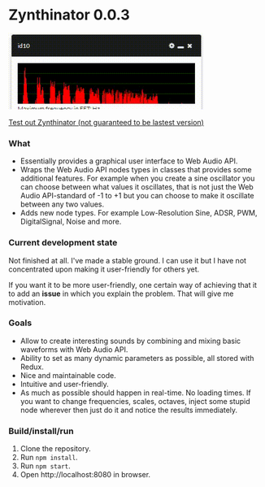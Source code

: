 # Zynthinator 0.0.3

![Alt Text](https://github.com/fredrik-hjarner/Zynthinator/blob/master/2018-01-21-02-27-34.gif)

[Test out Zynthinator (not guaranteed to be lastest version)](https://fredrik-hjarner.github.io/Zynthinator/ "Test out Zynthinator")

### What

- Essentially provides a graphical user interface to Web Audio API.
- Wraps the Web Audio API nodes types in classes that provides some additional features. For example when you create a sine oscillator you can choose between what values it oscillates, that is not just the Web Audio API-standard of -1 to +1 but you can choose to make it oscillate between any two values.
- Adds new node types. For example Low-Resolution Sine, ADSR, PWM, DigitalSignal, Noise and more.

### Current development state

Not finished at all. I've made a stable ground. I can use it but I have not concentrated upon making it user-friendly for others yet.

If you want it to be more user-friendly, one certain way of achieving that it to add an **issue** in which you explain the problem. That will give me motivation.

### Goals

- Allow to create interesting sounds by combining and mixing basic waveforms with Web Audio API.
- Ability to set as many dynamic parameters as possible, all stored with Redux.
- Nice and maintainable code.
- Intuitive and user-friendly.
- As much as possible should happen in real-time. No loading times. If you want to change frequencies, scales, octaves, inject some stupid node wherever then just do it and notice the results immediately.

### Build/install/run

1. Clone the repository.
2. Run `npm install`.
3. Run `npm start`.
4. Open http://localhost:8080 in browser.
